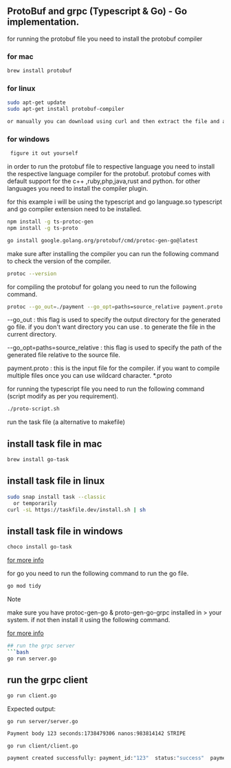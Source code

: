 ## ProtoBuf and grpc (Typescript & Go) - Go implementation.


for running the protobuf file you need to install the protobuf compiler

### for mac
```bash
brew install protobuf

```

### for linux
```bash
sudo apt-get update
sudo apt-get install protobuf-compiler

or manually you can download using curl and then extract the file and add the bin directory to the path.
```

### for windows 

```bash
 figure it out yourself

```


in order to run the protobuf file to respective language you need to install the respective language compiler for the protobuf. protobuf comes with default support for the c++ ,ruby,php,java,rust and python. for other languages you need to install the compiler plugin.



for this example i will be using the typescript and go language.so typescript and go compiler extension need to be installed.

```bash
npm install -g ts-protoc-gen
npm install -g ts-proto

go install google.golang.org/protobuf/cmd/protoc-gen-go@latest
```


make sure after installing the compiler you can run the following command to check the version of the compiler.

```bash
protoc --version
```


 for compiling the protobuf for golang you need to run the following command.

```bash
protoc --go_out=./payment --go_opt=paths=source_relative payment.proto
```

 --go_out : this flag is used to specify the output directory for the generated go file. if you don't want directory you can use . to generate the file in the current directory.

--go_opt=paths=source_relative : this flag is used to specify the path of the generated file relative to the source file.

payment.proto : this is the input file for the compiler. if you want to compile multiple files once you can use wildcard character. *.proto


for running the typescript file you need to run the following command (script modify as per you requirement).

```bash
./proto-script.sh

```

run the task file (a alternative to makefile)

## install task file in mac
```bash
brew install go-task

```

## install task file in linux
```bash
sudo snap install task --classic
  or temporarily
curl -sL https://taskfile.dev/install.sh | sh
```

## install task file in windows
```bash
choco install go-task
```
[for more info](https://taskfile.dev/#/installation)

for go you need to run the following command to run the go file.

```bash
go mod tidy
```


> [!NOTE]
> make sure you have protoc-gen-go & proto-gen-go-grpc installed in > your system. if not then install it using the following command.

[for more info](https://grpc.io/docs/languages/go/quickstart/)


```bash
## run the grpc server
```bash
go run server.go
```

## run the grpc client
```bash
go run client.go

``` 



Expected output:

``go run server/server.go``
```bash 
Payment body 123 seconds:1738479306 nanos:983814142 STRIPE
```


 ``go run client/client.go``

```bash
payment created successfully: payment_id:"123"  status:"success"  payment_date:"2025-01-26"  payment_details:{stripe_payment_id:"stripe123"}  created_at:{seconds:1738479306  nanos:983814142}  payment_link_expiry:{seconds:60000000000}

```
